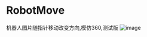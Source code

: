 # RobotMove
机器人图片随指针移动改变方向,模仿360,测试版
 ![image](http://github.com/lishuang19931213@163.com/RobotMove/raw/master/test.gif)
